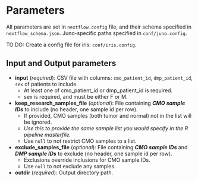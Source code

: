 # Parameters

All parameters are set in `nextflow.config` file, and their schema specified in `nextflow_schema.json`.  Juno-specific paths specified in `conf/juno.config`.&#x20;

TO DO: Create a config file for iris: `conf/iris.config`.&#x20;

## Input and Output parameters

* **input** (_required_): CSV file with columns: `cmo_patient_id`, `dmp_patient_id`, `sex` of patients to include.
  * At least one of cmo\_patient\_id or dmp\_patient\_id is required.
  * sex is required, and must be either F or M.
* **keep\_research\_samples\_file** (_optional_): File containing _**CMO sample IDs**_ to include (no header, one sample id per row).
  * If provided, CMO samples (both tumor and normal) not in the list will be ignored.
  * _Use this to provide the same sample list you would specify in the R pipeline masterfile._
  * Use `null` to not restrict CMO samples to a list.
* **exclude\_samples\_file** (_optional_): File containing _**CMO sample IDs**_ and _**DMP sample IDs**_ to exclude (no header, one sample id per row).
  * Exclusions override inclusions for CMO sample IDs.
  * Use `null` to not exclude any samples.
* **outdir** (_required_): Output directory path.

&#x20;
